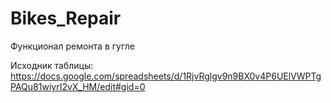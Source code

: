 # Bikes_Repair
Функционал ремонта в гугле


Исходник таблицы: https://docs.google.com/spreadsheets/d/1RjvRglgv9n9BX0v4P6UElVWPTgPAQu81wiyrI2vX_HM/edit#gid=0
